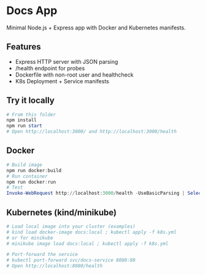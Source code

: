 # Docs App

Minimal Node.js + Express app with Docker and Kubernetes manifests.

## Features
- Express HTTP server with JSON parsing
- /health endpoint for probes
- Dockerfile with non-root user and healthcheck
- K8s Deployment + Service manifests

## Try it locally

```powershell
# From this folder
npm install
npm run start
# Open http://localhost:3000/ and http://localhost:3000/health
```

## Docker

```powershell
# Build image
npm run docker:build
# Run container
npm run docker:run
# Test
Invoke-WebRequest http://localhost:3000/health -UseBasicParsing | Select-Object -ExpandProperty Content
```

## Kubernetes (kind/minikube)

```powershell
# Load local image into your cluster (examples)
# kind load docker-image docs:local ; kubectl apply -f k8s.yml
# or for minikube
# minikube image load docs:local ; kubectl apply -f k8s.yml

# Port-forward the service
# kubectl port-forward svc/docs-service 8080:80
# Open http://localhost:8080/health
```
